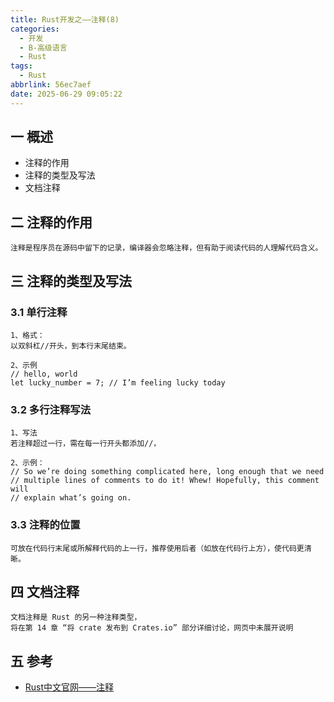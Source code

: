 ```yaml
---
title: Rust开发之——注释(8)
categories:
  - 开发
  - B-高级语言
  - Rust
tags:
  - Rust
abbrlink: 56ec7aef
date: 2025-06-29 09:05:22
---
```

## 一 概述

* 注释的作用
* 注释的类型及写法
* 文档注释

<!--more-->

## 二 注释的作用

```
注释是程序员在源码中留下的记录，编译器会忽略注释，但有助于阅读代码的人理解代码含义。
```

## 三 注释的类型及写法

### 3.1 单行注释

```
1、格式：
以双斜杠//开头，到本行末尾结束。

2、示例
// hello, world
let lucky_number = 7; // I’m feeling lucky today
```

### 3.2 多行注释写法

```
1、写法
若注释超过一行，需在每一行开头都添加//，

2、示例：
// So we’re doing something complicated here, long enough that we need
// multiple lines of comments to do it! Whew! Hopefully, this comment will
// explain what’s going on.
```

### 3.3 注释的位置

```
可放在代码行末尾或所解释代码的上一行，推荐使用后者（如放在代码行上方），使代码更清晰。
```

## 四 文档注释

```
文档注释是 Rust 的另一种注释类型，
将在第 14 章 “将 crate 发布到 Crates.io” 部分详细讨论，网页中未展开说明
```


## 五 参考

* [Rust中文官网——注释](https://rust.bootcss.com/ch03-04-comments.html)
